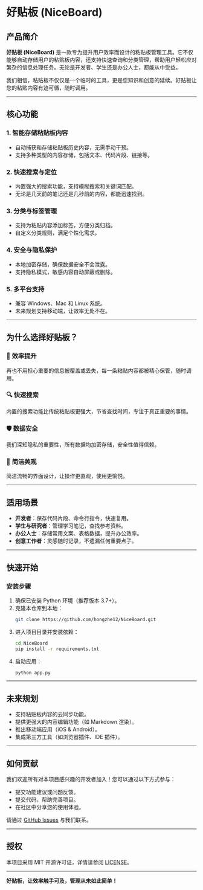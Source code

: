 # 好贴板 (NiceBoard)

## 产品简介
**好贴板 (NiceBoard)** 是一款专为提升用户效率而设计的粘贴板管理工具。它不仅能够自动存储用户的粘贴板内容，还支持快速查询和分类管理，帮助用户轻松应对繁杂的信息处理任务。无论是开发者、学生还是办公人士，都能从中受益。

我们相信，粘贴板不仅仅是一个临时的工具，更是您知识和创意的延续。好贴板让您的粘贴内容有迹可循，随时调用。

---

## 核心功能

### 1. 智能存储粘贴板内容
- 自动捕获和存储粘贴板历史内容，无需手动干预。
- 支持多种类型的内容存储，包括文本、代码片段、链接等。

### 2. 快速搜索与定位
- 内置强大的搜索功能，支持模糊搜索和关键词匹配。
- 无论是几天前的笔记还是几秒前的内容，都能迅速找到。

### 3. 分类与标签管理
- 支持为粘贴内容添加标签，方便分类归档。
- 自定义分类规则，满足个性化需求。

### 4. 安全与隐私保护
- 本地加密存储，确保数据安全不会泄露。
- 支持隐私模式，敏感内容自动屏蔽或删除。

### 5. 多平台支持
- 兼容 Windows、Mac 和 Linux 系统。
- 未来规划支持移动端，让效率无处不在。

---

## 为什么选择好贴板？

### 🚀 **效率提升**
再也不用担心重要的信息被覆盖或丢失，每一条粘贴内容都被精心保管，随时调用。

### 🔍 **快速搜索**
内置的搜索功能比传统粘贴板更强大，节省查找时间，专注于真正重要的事情。

### 🛡️ **数据安全**
我们深知隐私的重要性，所有数据均加密存储，安全性值得信赖。

### 🎨 **简洁美观**
简洁流畅的界面设计，让操作更直观，使用更愉悦。

---

## 适用场景

- **开发者**：保存代码片段、命令行指令，快速复用。
- **学生与研究者**：管理学习笔记，查找参考资料。
- **办公人士**：存储常用文案、表格数据，提升办公效率。
- **创意工作者**：灵感随时记录，不遗漏任何重要点子。

---

## 快速开始

### 安装步骤
1. 确保已安装 Python 环境（推荐版本 3.7+）。
2. 克隆本仓库到本地：
   ```bash
   git clone https://github.com/hongzhe12/NiceBoard.git
   ```
3. 进入项目目录并安装依赖：
   ```bash
   cd NiceBoard
   pip install -r requirements.txt
   ```
4. 启动应用：
   ```bash
   python app.py
   ```

---

## 未来规划
- 支持粘贴板内容的云同步功能。
- 提供更强大的内容编辑功能（如 Markdown 渲染）。
- 推出移动端应用（iOS & Android）。
- 集成第三方工具（如浏览器插件、IDE 插件）。

---

## 如何贡献
我们欢迎所有对本项目感兴趣的开发者加入！您可以通过以下方式参与：
- 提交功能建议或问题反馈。
- 提交代码，帮助完善项目。
- 在社区中分享您的使用体验。

请通过 [GitHub Issues](https://github.com/hongzhe12/NiceBoard/issues) 与我们联系。

---

## 授权
本项目采用 MIT 开源许可证，详情请参阅 [LICENSE](./LICENSE)。

---

**好贴板，让效率触手可及，管理从未如此简单！**